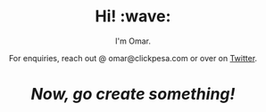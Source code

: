 <h1 align='center'> Hi! :wave:</h1>
<p align='center'>
I'm Omar.
</p>
<p align='center'>For enquiries, reach out @ omar@clickpesa.com or over on <a href="https://twitter.com/ommyjay">Twitter</a>.</p>

<h1 align='center'><i>Now, go create something!</i></h1>
